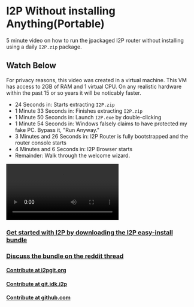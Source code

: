 I2P Without installing Anything(Portable)
=========================================

5 minute video on how to run the jpackaged I2P router without installing
using a daily `I2P.zip` package.

Watch Below
-----------

For privacy reasons, this video was created in a virtual machine. This VM
has access to 2GB of RAM and 1 virtual CPU. On any realistic hardware
within the past 15 or so years it will be noticably faster.

 - 24 Seconds in: Starts extracting `I2P.zip`
 - 1 Minute 33 Seconds in: Finishes extracting `I2P.zip`
 - 1 Minute 50 Seconds in: Launch `I2P.exe` by double-clicking
 - 1 Minute 54 Seconds in: Windows falsely claims to have protected my fake PC. Bypass it, "Run Anyway."
 - 3 Minutes and 26 Seconds in: I2P Router is fully bootstrapped and the router console starts
 - 4 Minutes and 6 Seconds in: I2P Browser starts
 - Remainder: Walk through the welcome wizard.


<video controls>
    <source src="noinstall.webm" type="video/webm">
</video>

### [Get started with I2P by downloading the I2P easy-install bundle](https://geti2p.net/en/download/easyinstall)

### [Discuss the bundle on the reddit thread](https://old.reddit.com/r/i2p/comments/xa828o/video_of_the_easyinstall_process_from_start_to/)

#### [Contribute at i2pgit.org](https://i2pgit.org/i2p-hackers/i2p.firefox)

#### [Contribute at git.idk.i2p](http://git.idk.i2p/i2p-hackers/i2p.firefox)

#### [Contribute at github.com](https://github.com/i2p/i2p.firefox)
